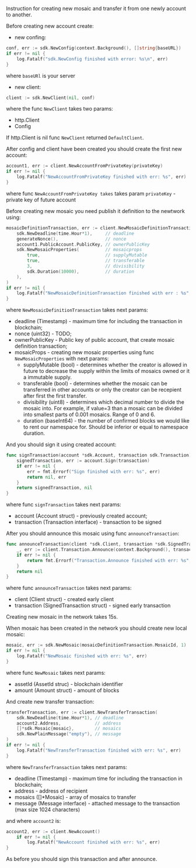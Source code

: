 Instruction for creating new mosaic and transfer it from one newly account to another.

Before creating new account create:
- new confing:
```go
conf, err := sdk.NewConfig(context.Background(), []string{baseURL})
if err != nil {
    log.Fatalf("sdk.NewConfig finished with error: %s\n", err)
}
```
where `baseURl` is your server
- new client:
```go 
client := sdk.NewClient(nil, conf)
```
where the func `NewClient` takes two params:
- http.Client
- Config

If http.Client is nil func `NewClient` returned `DefaultClient`.

After config and client have been created you should create the first new account:
```go
account1, err := client.NewAccountFromPrivateKey(privateKey)
if err != nil {
    log.Fatalf("NewAccountFromPrivateKey finished with err: %s", err)
}
```
where func `NewAccountFromPrivateKey takes` takes param `privateKey` - private key of future account

Before creating new mosaic you need publish it definition to the newtwork using:
```go
mosaicDefinitionTransaction, err := client.NewMosaicDefinitionTransaction(
    sdk.NewDeadline(time.Hour*1),     // deadline
    generateNonce(),                  // nonce
    account1.PublicAccount.PublicKey, // ownerPublicKey
    sdk.NewMosaicProperties(          // mosaicprops
        true,                         // supplyMutable
        true,                         // transferable
        3,                            // divisibility
        sdk.Duration(10000),          // duration
    ),
)
if err != nil {
    log.Fatalf("NewMosaicDefinitionTransaction finished with err : %s", err)
}
```
where `NewMosaicDefinitionTransaction` takes next params:
- deadline (Timestamp) - maximum time for including the transaction in blockchain;
- nonce (uint32) - TODO;
- ownerPublicKey - Public key of public account, that create mosaic definition transaction;
- mosaicProps - creating new mosaic properties using func `NewMosaicProperties` with next params:
    - supplyMutable (bool) - determines whether the creator is allowed in future to decrease the supply within the limits of mosaics owned or it a immutable supply.
    - transferable (bool) - determines whether the mosaic can be transferred in other accounts or only the creator can be recepient after first the first transfer.
    - divisibility (uint8) - determines which decimal number to divide the mosaic into. For example, if value=3 than a mosaic can be divided into smallest parts of 0.001 mosaics. Range of 0 and 6.
    - duration (baseInt64) - the number of confirmed blocks we would like to rent our namespace for. Should be inferior or equal to namespace duration.

And you should sign it using created account:
```go
func signTransaction(account *sdk.Account, transaction sdk.Transaction) (*sdk.SignedTransaction, error) {
    signedTransaction, err := account.Sign(transaction)
    if err != nil {
        err = fmt.Errorf("Sign finished with err: %s", err)
        return nil, err
    }
    return signedTransaction, nil
}
```
where func `signTransaction` takes next params:
- account (Account struct) - previously created account;
- transaction (Transaction interface) - transaction to be signed

After you should announce this mosaic using func `announceTransaction`:
```go
func announceTransaction(client *sdk.Client, transaction *sdk.SignedTransaction) error {
    _, err := client.Transaction.Announce(context.Background(), transaction)
    if err != nil {
        return fmt.Errorf("Transaction.Announce finished with err: %s", err)
    }
    return nil
}
```
where func `announceTransaction` takes next params:
- client (Client struct) - created early client
- transaction (SignedTransaction struct) - signed early transaction

Creating new mosaic in the network takes 15s.

When mosaic has been created in the network you should create new local mosaic:
```go
mosaic, err := sdk.NewMosaic(mosaicDefinitionTransaction.MosaicId, 1)
if err != nil {
    log.Fatalf("NewMosaic finished with err: %s", err)
}
```
where func `NewMosaic` takes next params:
- assetId (AssetId struc) - blockchain identifier
- amount (Amount struct) - amount of blocks

And create new transfer transaction:
```go
transferTransaction, err := client.NewTransferTransaction(
    sdk.NewDeadline(time.Hour*1), // deadline
    account2.Address,             // address
    []*sdk.Mosaic{mosaic},        // mosaics
    sdk.NewPlainMessage("empty"), // message
)
if err != nil {
    log.Fatalf("NewTransferTransaction finished with err: %s", err)
}
```
where `NewTransferTransaction` takes next params:
- deadline (Timestamp) - maximum time for including the transaction in blockchain;
- address - address of recipient
- mosaics ([]*Mosaic) - array of mosaics to transfer
- message (Message interface) - attached message to the transaction (max size 1024 characters)

and where `account2` is:
```go
account2, err := client.NewAccount()
    if err != nil {
        log.Fatalf("NewAccount finished with err: %s", err)
}
```

As before you should sign this transaction and after announce.